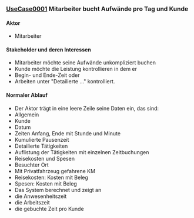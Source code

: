 
### [UseCase0001](https://github.com/DomainDrivenArchitecture/ddaRequirement/blob/master/en/requirements/UseCase0001.md) Mitarbeiter bucht Aufwände pro Tag und Kunde


#### Aktor
 * Mitarbeiter


#### Stakeholder und deren Interessen
 * Mitarbeiter möchte seine Aufwände unkompliziert buchen
 * Kunde möchte die Leistung kontrollieren in dem er
  * Begin- und Ende-Zeit oder
  * Arbeiten unter "Detailierte ..." kontrolliert.


#### Normaler Ablauf
 * Der Aktor trägt in eine leere Zeile seine Daten ein, das sind:
  * Allgemein
   * Kunde
   * Datum
   * Zeiten Anfang, Ende mit Stunde und Minute
   * Kumulierte Pausenzeit
  * Detailierte Tätigkeiten
   * Auflistung der Tätigkeiten mit einzelnen Zeitbuchungen
  * Reisekosten und Spesen
   * Besuchter Ort
   * Mit Privatfahrzeug gefahrene KM
   * Reisekosten: Kosten mit Beleg
   * Spesen: Kosten mit Beleg
 * Das System berechnet und zeigt an
  * die Anwesenheitszeit
  * die Arbeitszeit
  * die gebuchte Zeit pro Kunde


